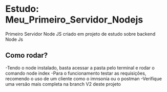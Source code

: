 # Estudo: Meu_Primeiro_Servidor_Nodejs
Primeiro Servidor Node JS criado em projeto de estudo sobre backend Node Js

## Como rodar?

-Tendo o node instalado, basta acessar a pasta pelo terminal e rodar o comando node index
-Para o funcionamento testar as requisições, recomendo o uso de um cliente como o imnsonia ou o postman
-Verifique uma versão mais completa na branch V2 deste projeto
